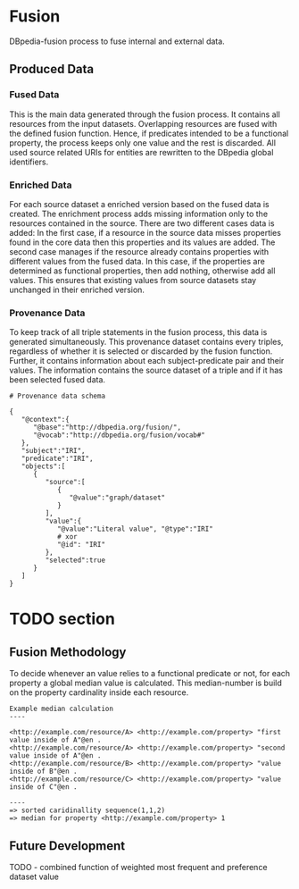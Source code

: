 
# Fusion

DBpedia-fusion process to fuse internal and external data.


## Produced Data 

### Fused Data

This is the main data generated through the fusion process.
It contains all resources from the input datasets. 
Overlapping resources are fused with the defined fusion function. Hence, if predicates intended to be a functional
property, the process keeps only one value and the rest is discarded. All used
source related URIs for entities are rewritten to the DBpedia global identifiers.

### Enriched Data 

For each source dataset a enriched version based on the fused data is created. 
The enrichment process adds missing information only to the resources contained in the source. 
There are two different cases data is added: In the first case, if a resource in the source data misses properties found in the core data then this properties and its values are added. 
The second case manages if the resource already contains properties with different values from the fused data. 
In this case, if the properties are determined as functional properties, then add nothing, otherwise add all values. 
This ensures that existing values from source datasets stay unchanged in their enriched version.

### Provenance Data 

To keep track of all triple statements in the fusion process, this data is generated simultaneously. 
This provenance dataset contains every triples, regardless of whether it is selected or discarded by the fusion function. 
Further, it contains information about each subject-predicate pair and their values. 
The information contains the source dataset of a triple and if it has been selected fused data.

```
# Provenance data schema

{  
   "@context":{  
      "@base":"http://dbpedia.org/fusion/",
      "@vocab":"http://dbpedia.org/fusion/vocab#"
   },
   "subject":"IRI",
   "predicate":"IRI",
   "objects":[  
      {  
         "source":[  
            {  
               "@value":"graph/dataset"
            }
         ],
         "value":{  
            "@value":"Literal value", "@type":"IRI"
            # xor
            "@id": "IRI"
         },
         "selected":true
      }
   ]
}
```

# TODO section 

## Fusion Methodology

To decide whenever an value relies to a functional predicate or not, for each
property a global median value is calculated. 
This median-number is build on the property cardinality inside each resource.

```
Example median calculation
----

<http://example.com/resource/A> <http://example.com/property> "first value inside of A"@en .
<http://example.com/resource/A> <http://example.com/property> "second value inside of A"@en .
<http://example.com/resource/B> <http://example.com/property> "value inside of B"@en .
<http://example.com/resource/C> <http://example.com/property> "value inside of C"@en .

----
=> sorted caridinallity sequence(1,1,2)
=> median for property <http://example.com/property> 1
```


## Future Development

TODO - combined function of weighted most frequent and preference dataset value

